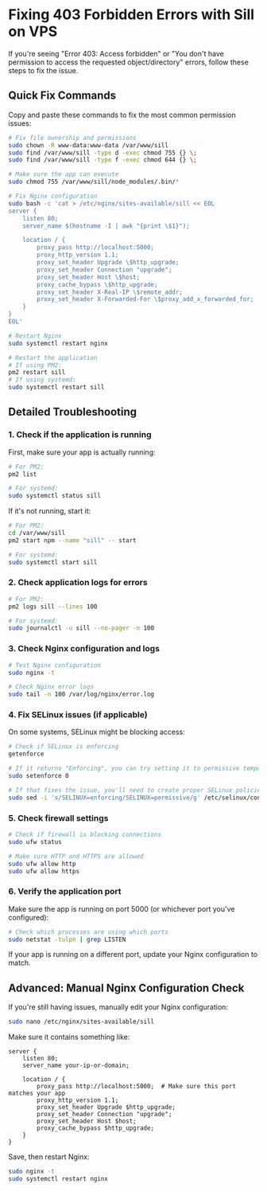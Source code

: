 # Fixing 403 Forbidden Errors with Sill on VPS

If you're seeing "Error 403: Access forbidden" or "You don't have permission to access the requested object/directory" errors, follow these steps to fix the issue.

## Quick Fix Commands

Copy and paste these commands to fix the most common permission issues:

```bash
# Fix file ownership and permissions
sudo chown -R www-data:www-data /var/www/sill
sudo find /var/www/sill -type d -exec chmod 755 {} \;
sudo find /var/www/sill -type f -exec chmod 644 {} \;

# Make sure the app can execute
sudo chmod 755 /var/www/sill/node_modules/.bin/*

# Fix Nginx configuration
sudo bash -c 'cat > /etc/nginx/sites-available/sill << EOL
server {
    listen 80;
    server_name $(hostname -I | awk "{print \$1}");

    location / {
        proxy_pass http://localhost:5000;
        proxy_http_version 1.1;
        proxy_set_header Upgrade \$http_upgrade;
        proxy_set_header Connection "upgrade";
        proxy_set_header Host \$host;
        proxy_cache_bypass \$http_upgrade;
        proxy_set_header X-Real-IP \$remote_addr;
        proxy_set_header X-Forwarded-For \$proxy_add_x_forwarded_for;
    }
}
EOL'

# Restart Nginx
sudo systemctl restart nginx

# Restart the application
# If using PM2:
pm2 restart sill
# If using systemd:
sudo systemctl restart sill
```

## Detailed Troubleshooting

### 1. Check if the application is running

First, make sure your app is actually running:

```bash
# For PM2:
pm2 list

# For systemd:
sudo systemctl status sill
```

If it's not running, start it:

```bash
# For PM2:
cd /var/www/sill
pm2 start npm --name "sill" -- start

# For systemd:
sudo systemctl start sill
```

### 2. Check application logs for errors

```bash
# For PM2:
pm2 logs sill --lines 100

# For systemd:
sudo journalctl -u sill --no-pager -n 100
```

### 3. Check Nginx configuration and logs

```bash
# Test Nginx configuration
sudo nginx -t

# Check Nginx error logs
sudo tail -n 100 /var/log/nginx/error.log
```

### 4. Fix SELinux issues (if applicable)

On some systems, SELinux might be blocking access:

```bash
# Check if SELinux is enforcing
getenforce

# If it returns "Enforcing", you can try setting it to permissive temporarily:
sudo setenforce 0

# If that fixes the issue, you'll need to create proper SELinux policies or keep it in permissive mode:
sudo sed -i 's/SELINUX=enforcing/SELINUX=permissive/g' /etc/selinux/config
```

### 5. Check firewall settings

```bash
# Check if firewall is blocking connections
sudo ufw status

# Make sure HTTP and HTTPS are allowed
sudo ufw allow http
sudo ufw allow https
```

### 6. Verify the application port

Make sure the app is running on port 5000 (or whichever port you've configured):

```bash
# Check which processes are using which ports
sudo netstat -tulpn | grep LISTEN
```

If your app is running on a different port, update your Nginx configuration to match.

## Advanced: Manual Nginx Configuration Check

If you're still having issues, manually edit your Nginx configuration:

```bash
sudo nano /etc/nginx/sites-available/sill
```

Make sure it contains something like:

```
server {
    listen 80;
    server_name your-ip-or-domain;

    location / {
        proxy_pass http://localhost:5000;  # Make sure this port matches your app
        proxy_http_version 1.1;
        proxy_set_header Upgrade $http_upgrade;
        proxy_set_header Connection "upgrade";
        proxy_set_header Host $host;
        proxy_cache_bypass $http_upgrade;
    }
}
```

Save, then restart Nginx:

```bash
sudo nginx -t
sudo systemctl restart nginx
```